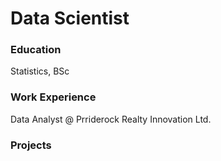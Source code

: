 # Data Scientist

### Education
Statistics, BSc

### Work Experience
Data Analyst @ Prriderock Realty Innovation Ltd.

### Projects
